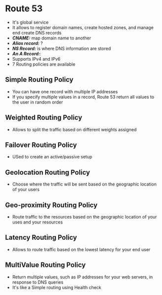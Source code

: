 # Route 53
- It's global service
- It allows to register domain names, create hosted zones, and manage end create DNS records
- **_CNAME:_** map domain name to another
- **_Alias record:_** ?
- **_NS Record:_** is where DNS information are stored 
- **_An A Record:_**: 
- Supports IPv4 and IPv6
- 7 Routing policies are available

## Simple Routing Policy

- You can have one record with multiple IP addresses
- If you specify multiple values in a record, Route 53 return all values to the user in random order

## Weighted Routing Policy 

- Allows to split the traffic based on different weights assigned

## Failover Routing Policy 

- USed to create an active/passive setup

## Geolocation Routing Policy

-  Choose where the traffic will be sent based on the geographic location of your users

## Geo-proximity Routing Policy 

- Route traffic to the resources based on the geographic location of your uses and your resources

## Latency Routing Policy 

- Allows to route traffic based on the lowest latency for your end user

## MultiValue Routing Policy 

- Return multiple values, such as IP addresses for your web servers, in response to DNS queries
- It's like a Simple routing using Health check
